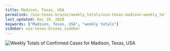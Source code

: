 ```yaml
---
title: Madison, Texas, USA
permalink: /usa-texas-brazos/weekly_totals/usa-texas-madison-weekly_totals.html
last_updated: Dec 10, 2020
keywords: ["Madison, Texas, USA", "weekly totals"]
sidebar: usa-texas-brazos_sidebar
---
```


![Weekly Totals of Confirmed Cases for Madison, Texas, USA](/covid_tracker/images/graphs/usa-texas-madison-weekly_totals_graph.png)
